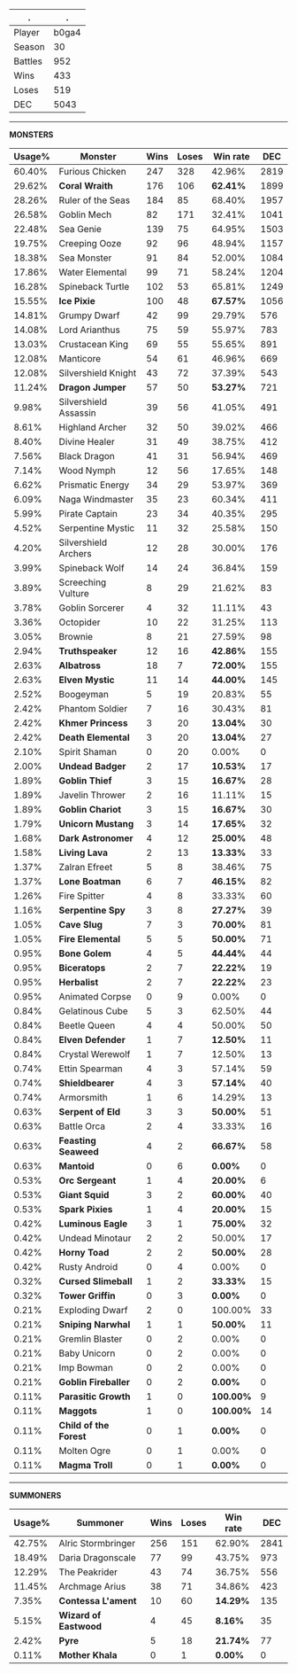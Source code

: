 .|.
|-|-
Player|b0ga4
Season|30
Battles|952
Wins|433
Loses|519
DEC|5043

---
**MONSTERS**

Usage%|Monster|Wins|Loses|Win rate|DEC|
-|-|-|-|-|-|
60.40%|Furious Chicken|247|328|42.96%|2819|
29.62%|**Coral Wraith**|176|106|**62.41%**|1899|
28.26%|Ruler of the Seas|184|85|68.40%|1957|
26.58%|Goblin Mech|82|171|32.41%|1041|
22.48%|Sea Genie|139|75|64.95%|1503|
19.75%|Creeping Ooze|92|96|48.94%|1157|
18.38%|Sea Monster|91|84|52.00%|1084|
17.86%|Water Elemental|99|71|58.24%|1204|
16.28%|Spineback Turtle|102|53|65.81%|1249|
15.55%|**Ice Pixie**|100|48|**67.57%**|1056|
14.81%|Grumpy Dwarf|42|99|29.79%|576|
14.08%|Lord Arianthus|75|59|55.97%|783|
13.03%|Crustacean King|69|55|55.65%|891|
12.08%|Manticore|54|61|46.96%|669|
12.08%|Silvershield Knight|43|72|37.39%|543|
11.24%|**Dragon Jumper**|57|50|**53.27%**|721|
9.98%|Silvershield Assassin|39|56|41.05%|491|
8.61%|Highland Archer|32|50|39.02%|466|
8.40%|Divine Healer|31|49|38.75%|412|
7.56%|Black Dragon|41|31|56.94%|469|
7.14%|Wood Nymph|12|56|17.65%|148|
6.62%|Prismatic Energy|34|29|53.97%|369|
6.09%|Naga Windmaster|35|23|60.34%|411|
5.99%|Pirate Captain|23|34|40.35%|295|
4.52%|Serpentine Mystic|11|32|25.58%|150|
4.20%|Silvershield Archers|12|28|30.00%|176|
3.99%|Spineback Wolf|14|24|36.84%|159|
3.89%|Screeching Vulture|8|29|21.62%|83|
3.78%|Goblin Sorcerer|4|32|11.11%|43|
3.36%|Octopider|10|22|31.25%|113|
3.05%|Brownie|8|21|27.59%|98|
2.94%|**Truthspeaker**|12|16|**42.86%**|155|
2.63%|**Albatross**|18|7|**72.00%**|155|
2.63%|**Elven Mystic**|11|14|**44.00%**|145|
2.52%|Boogeyman|5|19|20.83%|55|
2.42%|Phantom Soldier|7|16|30.43%|81|
2.42%|**Khmer Princess**|3|20|**13.04%**|30|
2.42%|**Death Elemental**|3|20|**13.04%**|27|
2.10%|Spirit Shaman|0|20|0.00%|0|
2.00%|**Undead Badger**|2|17|**10.53%**|17|
1.89%|**Goblin Thief**|3|15|**16.67%**|28|
1.89%|Javelin Thrower|2|16|11.11%|15|
1.89%|**Goblin Chariot**|3|15|**16.67%**|30|
1.79%|**Unicorn Mustang**|3|14|**17.65%**|32|
1.68%|**Dark Astronomer**|4|12|**25.00%**|48|
1.58%|**Living Lava**|2|13|**13.33%**|33|
1.37%|Zalran Efreet|5|8|38.46%|75|
1.37%|**Lone Boatman**|6|7|**46.15%**|82|
1.26%|Fire Spitter|4|8|33.33%|60|
1.16%|**Serpentine Spy**|3|8|**27.27%**|39|
1.05%|**Cave Slug**|7|3|**70.00%**|81|
1.05%|**Fire Elemental**|5|5|**50.00%**|71|
0.95%|**Bone Golem**|4|5|**44.44%**|44|
0.95%|**Biceratops**|2|7|**22.22%**|19|
0.95%|**Herbalist**|2|7|**22.22%**|23|
0.95%|Animated Corpse|0|9|0.00%|0|
0.84%|Gelatinous Cube|5|3|62.50%|44|
0.84%|Beetle Queen|4|4|50.00%|50|
0.84%|**Elven Defender**|1|7|**12.50%**|11|
0.84%|Crystal Werewolf|1|7|12.50%|13|
0.74%|Ettin Spearman|4|3|57.14%|59|
0.74%|**Shieldbearer**|4|3|**57.14%**|40|
0.74%|Armorsmith|1|6|14.29%|13|
0.63%|**Serpent of Eld**|3|3|**50.00%**|51|
0.63%|Battle Orca|2|4|33.33%|16|
0.63%|**Feasting Seaweed**|4|2|**66.67%**|58|
0.63%|**Mantoid**|0|6|**0.00%**|0|
0.53%|**Orc Sergeant**|1|4|**20.00%**|6|
0.53%|**Giant Squid**|3|2|**60.00%**|40|
0.53%|**Spark Pixies**|1|4|**20.00%**|15|
0.42%|**Luminous Eagle**|3|1|**75.00%**|32|
0.42%|Undead Minotaur|2|2|50.00%|17|
0.42%|**Horny Toad**|2|2|**50.00%**|28|
0.42%|Rusty Android|0|4|0.00%|0|
0.32%|**Cursed Slimeball**|1|2|**33.33%**|15|
0.32%|**Tower Griffin**|0|3|**0.00%**|0|
0.21%|Exploding Dwarf|2|0|100.00%|33|
0.21%|**Sniping Narwhal**|1|1|**50.00%**|11|
0.21%|Gremlin Blaster|0|2|0.00%|0|
0.21%|Baby Unicorn|0|2|0.00%|0|
0.21%|Imp Bowman|0|2|0.00%|0|
0.21%|**Goblin Fireballer**|0|2|**0.00%**|0|
0.11%|**Parasitic Growth**|1|0|**100.00%**|9|
0.11%|**Maggots**|1|0|**100.00%**|14|
0.11%|**Child of the Forest**|0|1|**0.00%**|0|
0.11%|Molten Ogre|0|1|0.00%|0|
0.11%|**Magma Troll**|0|1|**0.00%**|0|

---
**SUMMONERS**

Usage%|Summoner|Wins|Loses|Win rate|DEC|
-|-|-|-|-|-|
42.75%|Alric Stormbringer|256|151|62.90%|2841|
18.49%|Daria Dragonscale|77|99|43.75%|973|
12.29%|The Peakrider|43|74|36.75%|556|
11.45%|Archmage Arius|38|71|34.86%|423|
7.35%|**Contessa L'ament**|10|60|**14.29%**|135|
5.15%|**Wizard of Eastwood**|4|45|**8.16%**|35|
2.42%|**Pyre**|5|18|**21.74%**|77|
0.11%|**Mother Khala**|0|1|**0.00%**|0|
